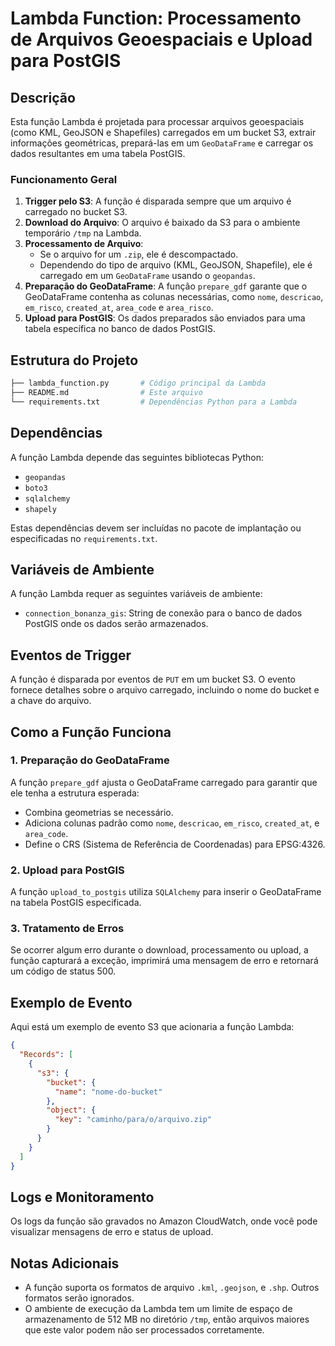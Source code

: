 # Lambda Function: Processamento de Arquivos Geoespaciais e Upload para PostGIS

## Descrição

Esta função Lambda é projetada para processar arquivos geoespaciais (como KML, GeoJSON e Shapefiles) carregados em um bucket S3, extrair informações geométricas, prepará-las em um `GeoDataFrame` e carregar os dados resultantes em uma tabela PostGIS.

### Funcionamento Geral

1. **Trigger pelo S3**: A função é disparada sempre que um arquivo é carregado no bucket S3.
2. **Download do Arquivo**: O arquivo é baixado da S3 para o ambiente temporário `/tmp` na Lambda.
3. **Processamento de Arquivo**:
   - Se o arquivo for um `.zip`, ele é descompactado.
   - Dependendo do tipo de arquivo (KML, GeoJSON, Shapefile), ele é carregado em um `GeoDataFrame` usando o `geopandas`.
4. **Preparação do GeoDataFrame**: A função `prepare_gdf` garante que o GeoDataFrame contenha as colunas necessárias, como `nome`, `descricao`, `em_risco`, `created_at`, `area_code` e `area_risco`.
5. **Upload para PostGIS**: Os dados preparados são enviados para uma tabela específica no banco de dados PostGIS.

## Estrutura do Projeto

```bash
├── lambda_function.py       # Código principal da Lambda
├── README.md                # Este arquivo
└── requirements.txt         # Dependências Python para a Lambda
```

## Dependências

A função Lambda depende das seguintes bibliotecas Python:

- `geopandas`
- `boto3`
- `sqlalchemy`
- `shapely`

Estas dependências devem ser incluídas no pacote de implantação ou especificadas no `requirements.txt`.

## Variáveis de Ambiente

A função Lambda requer as seguintes variáveis de ambiente:

- `connection_bonanza_gis`: String de conexão para o banco de dados PostGIS onde os dados serão armazenados.

## Eventos de Trigger

A função é disparada por eventos de `PUT` em um bucket S3. O evento fornece detalhes sobre o arquivo carregado, incluindo o nome do bucket e a chave do arquivo.

## Como a Função Funciona

### 1. Preparação do GeoDataFrame

A função `prepare_gdf` ajusta o GeoDataFrame carregado para garantir que ele tenha a estrutura esperada:

- Combina geometrias se necessário.
- Adiciona colunas padrão como `nome`, `descricao`, `em_risco`, `created_at`, e `area_code`.
- Define o CRS (Sistema de Referência de Coordenadas) para EPSG:4326.

### 2. Upload para PostGIS

A função `upload_to_postgis` utiliza `SQLAlchemy` para inserir o GeoDataFrame na tabela PostGIS especificada.

### 3. Tratamento de Erros

Se ocorrer algum erro durante o download, processamento ou upload, a função capturará a exceção, imprimirá uma mensagem de erro e retornará um código de status 500.

## Exemplo de Evento

Aqui está um exemplo de evento S3 que acionaria a função Lambda:

```json
{
  "Records": [
    {
      "s3": {
        "bucket": {
          "name": "nome-do-bucket"
        },
        "object": {
          "key": "caminho/para/o/arquivo.zip"
        }
      }
    }
  ]
}
```

## Logs e Monitoramento

Os logs da função são gravados no Amazon CloudWatch, onde você pode visualizar mensagens de erro e status de upload.

## Notas Adicionais

- A função suporta os formatos de arquivo `.kml`, `.geojson`, e `.shp`. Outros formatos serão ignorados.
- O ambiente de execução da Lambda tem um limite de espaço de armazenamento de 512 MB no diretório `/tmp`, então arquivos maiores que este valor podem não ser processados corretamente.